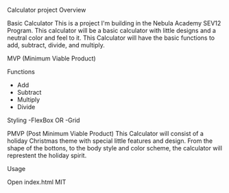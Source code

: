 Calculator project Overview

Basic Calculator
This is a project I'm building in the Nebula Academy SEV12 Program. This calculator will be a basic calculator with little designs and a neutral color and feel to it. This Calculator will have the basic functions to add, subtract, divide, and multiply.

MVP (Minimum Viable Product)

 Functions
  * Add
  * Subtract
  * Multiply
  * Divide


  Styling
  -FlexBox
  OR
  -Grid


PMVP (Post Minimum Viable Product)
This Calculator will consist of a holiday Christmas theme with special little features and design. From the shape of the bottons, to the body style and color scheme, the calculator will represtent the holiday spirit.

Usage

Open index.html
MIT